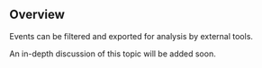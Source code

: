 ## Overview

Events can be filtered and exported for analysis by external tools.

An in-depth discussion of this topic will be added soon.